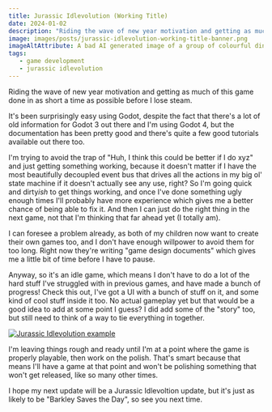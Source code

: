 ```yaml
---
title: Jurassic Idlevolution (Working Title)
date: 2024-01-02
description: "Riding the wave of new year motivation and getting as much of this game done in as short a time as possible before I lose steam."
image: images/posts/jurassic-idlevolution-working-title-banner.png
imageAltAttribute: A bad AI generated image of a group of colourful dinosaurs just chilling in the forest for some reason.
tags:
   - game development
   - jurassic idlevolution
---
```


Riding the wave of new year motivation and getting as much of this game done in as short a time as possible before I lose steam. 

It's been surprisingly easy using Godot, despite the fact that there's a lot of old information for Godot 3 out there and I'm using Godot 4, but the documentation has been pretty good and there's quite a few good tutorials available out there too. 

I'm trying to avoid the trap of "Huh, I think this could be better if I do xyz" and just getting something working, because it doesn't matter if I have the most beautifully decoupled event bus that drives all the actions in my big ol' state machine if it doesn't actually see any use, right? So I'm going quick and dirty*ish* to get things working, and once I've done something ugly enough times I'll probably have more experience which gives me a better chance of being able to fix it. And then I can just do the right thing in the next game, not that I'm thinking that far ahead yet (I totally am). 

I can foresee a problem already, as both of my children now want to create their own games too, and I don't have enough willpower to avoid them for too long. Right now they're writing "game design documents" which gives me a little bit of time before I have to pause. 

Anyway, so it's an idle game, which means I don't have to do a lot of the hard stuff I've struggled with in previous games, and have made a bunch of progress! Check this out, I've got a UI with a bunch of stuff on it, and some kind of cool stuff inside it too. No actual gameplay yet but that would be a good idea to add at some point I guess? I did add some of the "story" too, but still need to think of a way to tie everything in together. 

[![Jurassic Idlevolution example](/images/posts/jurassic-idlevolution.gif 'Jurassic Idlevolution example')](/images/posts/jurassic-idlevolution.gif)

I'm leaving things rough and ready until I'm at a point where the game is properly playable, then work on the polish. That's smart because that means I'll have a game at that point and won't be polishing something that won't get released, like so many other times. 

I hope my next update will be a Jurassic Idlevoltion update, but it's just as likely to be "Barkley Saves the Day", so see you next time.
